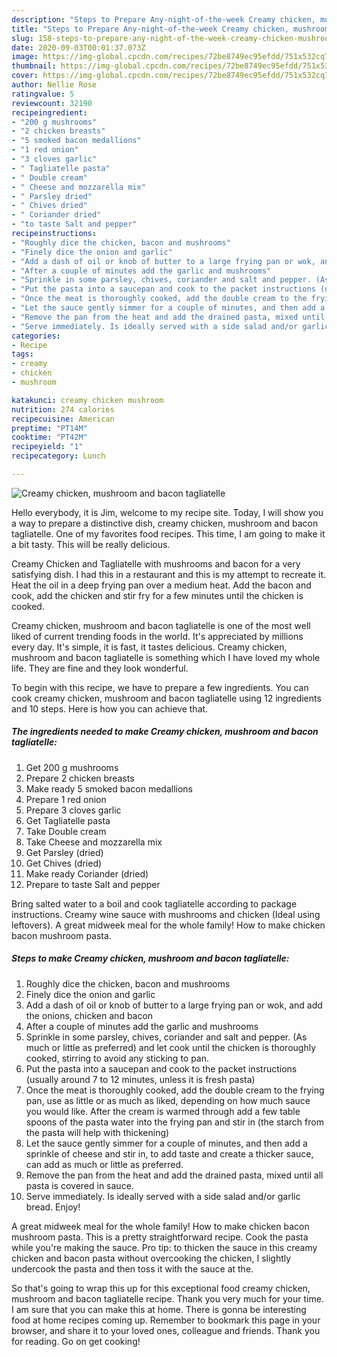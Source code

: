```yaml
---
description: "Steps to Prepare Any-night-of-the-week Creamy chicken, mushroom and bacon tagliatelle"
title: "Steps to Prepare Any-night-of-the-week Creamy chicken, mushroom and bacon tagliatelle"
slug: 158-steps-to-prepare-any-night-of-the-week-creamy-chicken-mushroom-and-bacon-tagliatelle
date: 2020-09-03T00:01:37.073Z
image: https://img-global.cpcdn.com/recipes/72be8749ec95efdd/751x532cq70/creamy-chicken-mushroom-and-bacon-tagliatelle-recipe-main-photo.jpg
thumbnail: https://img-global.cpcdn.com/recipes/72be8749ec95efdd/751x532cq70/creamy-chicken-mushroom-and-bacon-tagliatelle-recipe-main-photo.jpg
cover: https://img-global.cpcdn.com/recipes/72be8749ec95efdd/751x532cq70/creamy-chicken-mushroom-and-bacon-tagliatelle-recipe-main-photo.jpg
author: Nellie Rose
ratingvalue: 5
reviewcount: 32190
recipeingredient:
- "200 g mushrooms"
- "2 chicken breasts"
- "5 smoked bacon medallions"
- "1 red onion"
- "3 cloves garlic"
- " Tagliatelle pasta"
- " Double cream"
- " Cheese and mozzarella mix"
- " Parsley dried"
- " Chives dried"
- " Coriander dried"
- "to taste Salt and pepper"
recipeinstructions:
- "Roughly dice the chicken, bacon and mushrooms"
- "Finely dice the onion and garlic"
- "Add a dash of oil or knob of butter to a large frying pan or wok, and add the onions, chicken and bacon"
- "After a couple of minutes add the garlic and mushrooms"
- "Sprinkle in some parsley, chives, coriander and salt and pepper. (As much or little as preferred) and let cook until the chicken is thoroughly cooked, stirring to avoid any sticking to pan."
- "Put the pasta into a saucepan and cook to the packet instructions (usually around 7 to 12 minutes, unless it is fresh pasta)"
- "Once the meat is thoroughly cooked, add the double cream to the frying pan, use as little or as much as liked, depending on how much sauce you would like. After the cream is warmed through add a few table spoons of the pasta water into the frying pan and stir in (the starch from the pasta will help with thickening)"
- "Let the sauce gently simmer for a couple of minutes, and then add a sprinkle of cheese and stir in, to add taste and create a thicker sauce, can add as much or little as preferred."
- "Remove the pan from the heat and add the drained pasta, mixed until all pasta is covered in sauce."
- "Serve immediately. Is ideally served with a side salad and/or garlic bread. Enjoy!"
categories:
- Recipe
tags:
- creamy
- chicken
- mushroom

katakunci: creamy chicken mushroom 
nutrition: 274 calories
recipecuisine: American
preptime: "PT14M"
cooktime: "PT42M"
recipeyield: "1"
recipecategory: Lunch

---
```



![Creamy chicken, mushroom and bacon tagliatelle](https://img-global.cpcdn.com/recipes/72be8749ec95efdd/751x532cq70/creamy-chicken-mushroom-and-bacon-tagliatelle-recipe-main-photo.jpg)

Hello everybody, it is Jim, welcome to my recipe site. Today, I will show you a way to prepare a distinctive dish, creamy chicken, mushroom and bacon tagliatelle. One of my favorites food recipes. This time, I am going to make it a bit tasty. This will be really delicious.

Creamy Chicken and Tagliatelle with mushrooms and bacon for a very satisfying dish. I had this in a restaurant and this is my attempt to recreate it. Heat the oil in a deep frying pan over a medium heat. Add the bacon and cook, add the chicken and stir fry for a few minutes until the chicken is cooked.

Creamy chicken, mushroom and bacon tagliatelle is one of the most well liked of current trending foods in the world. It's appreciated by millions every day. It's simple, it is fast, it tastes delicious. Creamy chicken, mushroom and bacon tagliatelle is something which I have loved my whole life. They are fine and they look wonderful.


To begin with this recipe, we have to prepare a few ingredients. You can cook creamy chicken, mushroom and bacon tagliatelle using 12 ingredients and 10 steps. Here is how you can achieve that.

<!--inarticleads1-->

##### The ingredients needed to make Creamy chicken, mushroom and bacon tagliatelle:

1. Get 200 g mushrooms
1. Prepare 2 chicken breasts
1. Make ready 5 smoked bacon medallions
1. Prepare 1 red onion
1. Prepare 3 cloves garlic
1. Get  Tagliatelle pasta
1. Take  Double cream
1. Take  Cheese and mozzarella mix
1. Get  Parsley (dried)
1. Get  Chives (dried)
1. Make ready  Coriander (dried)
1. Prepare to taste Salt and pepper


Bring salted water to a boil and cook tagliatelle according to package instructions. Creamy wine sauce with mushrooms and chicken (Ideal using leftovers). A great midweek meal for the whole family! How to make chicken bacon mushroom pasta. 

<!--inarticleads2-->

##### Steps to make Creamy chicken, mushroom and bacon tagliatelle:

1. Roughly dice the chicken, bacon and mushrooms
1. Finely dice the onion and garlic
1. Add a dash of oil or knob of butter to a large frying pan or wok, and add the onions, chicken and bacon
1. After a couple of minutes add the garlic and mushrooms
1. Sprinkle in some parsley, chives, coriander and salt and pepper. (As much or little as preferred) and let cook until the chicken is thoroughly cooked, stirring to avoid any sticking to pan.
1. Put the pasta into a saucepan and cook to the packet instructions (usually around 7 to 12 minutes, unless it is fresh pasta)
1. Once the meat is thoroughly cooked, add the double cream to the frying pan, use as little or as much as liked, depending on how much sauce you would like. After the cream is warmed through add a few table spoons of the pasta water into the frying pan and stir in (the starch from the pasta will help with thickening)
1. Let the sauce gently simmer for a couple of minutes, and then add a sprinkle of cheese and stir in, to add taste and create a thicker sauce, can add as much or little as preferred.
1. Remove the pan from the heat and add the drained pasta, mixed until all pasta is covered in sauce.
1. Serve immediately. Is ideally served with a side salad and/or garlic bread. Enjoy!


A great midweek meal for the whole family! How to make chicken bacon mushroom pasta. This is a pretty straightforward recipe. Cook the pasta while you&#39;re making the sauce. Pro tip: to thicken the sauce in this creamy chicken and bacon pasta without overcooking the chicken, I slightly undercook the pasta and then toss it with the sauce at the. 

So that's going to wrap this up for this exceptional food creamy chicken, mushroom and bacon tagliatelle recipe. Thank you very much for your time. I am sure that you can make this at home. There is gonna be interesting food at home recipes coming up. Remember to bookmark this page in your browser, and share it to your loved ones, colleague and friends. Thank you for reading. Go on get cooking!
